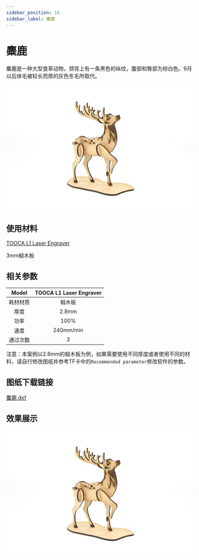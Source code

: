 ```yaml
---
sidebar_position: 14
sidebar_label: 麋鹿
---
```


# 麋鹿



麋鹿是一种大型食草动物，颈背上有一条黑色的纵纹，腹部和臀部为棕白色。9月以后体毛被较长而厚的灰色冬毛所取代。


![](./images/tooca-laser-1-case-03-01.png)

## 使用材料

[TOOCA L1 Laser Engraver](https://www.elecfreaks.com/elecfreaks-tooca-laser-1.html)

3mm椴木板


## 相关参数

|Model|TOOCA L1 Laser Engraver|
|:-------:|:-------:|
|耗材材质|椴木板|
|厚度|2.8mm|
|功率|100%|
|速度|240mm/min|
|通过次数|3|

注意：本案例以2.8mm的椴木板为例，如果需要使用不同厚度或者使用不同的材料，请自行修改图纸并参考TF卡中的`Recommended parameter`修改软件的参数。

## 图纸下载链接


[麋鹿.dxf](https://minhaskamal.github.io/DownGit/#/home?url=https://github.com/elecfreaks/learn-en/blob/master/tooca-laser-1/file/Cutting/Elk/Elk.dxf)

## 效果展示

![](./images/tooca-laser-1-case-03-01.png)
